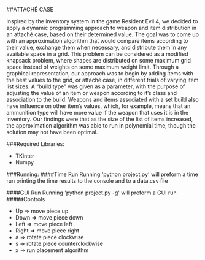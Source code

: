 ##ATTACHÉ CASE

Inspired by the inventory system in the game Resident Evil 4, we decided to apply a dynamic programming approach to weapon and item distribution in an attaché case, based on their determined value. The goal was to come up with an approximation algorithm that would compare items according to their value, exchange them when necessary, and distribute them in any available space in a grid. This problem can be considered as a modified knapsack problem, where shapes are distributed on some maximum grid space instead of weights on some maximum weight limit. Through a graphical representation, our approach was to begin by adding items with the best values to the grid, or attaché case, in different trials of varying item list sizes. A “build type” was given as a parameter, with the purpose of adjusting the value of an item or weapon according to it’s class and association to the build. Weapons and items associated with a set build also have influence on other item’s values, which, for example, means that an ammunition type will have more value if the weapon that uses it is in the inventory. Our findings were that as the size of the list of items increased, the approximation algorithm was able to run in polynomial time, though the solution may not have been optimal.

###Required Libraries:

- TKinter <br>
- Numpy


###Running:
####Time Run
Running 'python project.py' will preform a time run printing the time results to the console and to a data.csv file

####GUI Run
Running 'python project.py -g' will preform a GUI run
#####Controls
- Up => move piece up
- Down => move piece down
- Left => move piece left
- Right => move piece right
- a => rotate piece clockwise
- s => rotate piece counterclockwise
- x => run placement algorithm
